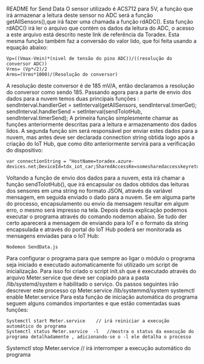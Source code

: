 README for Send Data 
O sensor utilizado é ACS712 para 5V, a função que irá armazenar a leitura deste sensor no ADC será a função getAllSensors(),que
irá fazer uma chamada a função rdADC(). Esta função rdADC() irá ler o arquivo que contém os dados da leitura do ADC, o acesso a
este arquivo está descrito neste link de referência da Toradex. Esta mesma função também faz a conversão do valor lido, que foi
feita usando a equação abaixo:

    Vp=((Vmax-Vmin)*(nivel de tensão do pino ADC))/((resolução do conversor ADC))
    Vrms= (Vp*√2)/2 
    Arms=(Vrms*1000)/(Resolução do conversor)
    
A resolução deste conversor é de 185 mV/A, então declaramos a resolução do conversor como sendo 185. Passando agora para a
parte de envio dos dados para a nuvem temos duas principais funções :
sendInterval.handlerGet = setInterval(getAllSensors, sendInterval.timerGet);
sendInterval.handlerSend = setInterval(sendToIotHub, sendInterval.timerSend);
A primeira função simplesmente chamar as funções anteriormente descritas para a leitura e armazenamento dos dados lidos. A
segunda função sim será responsável por enviar estes dados para a nuvem, mas antes deve ser declarada connection string obtida
logo após a criação do IoT Hub, que como dito anteriormente servirá para a verificação do dispositivo:

    var connectionString = "HostName=toradex.azure-devices.net;DeviceId=tdx_iot_car;SharedAccessKe=somesharedaccesskeyreturned" 
Voltando a função de envio dos dados para a nuvem, esta irá chamar a função sendToIotHub(), que irá encapsular os dados obtidos
das leituras dos sensores em uma string no formato JSON, através da variável mensagem, em seguida enviado o dado para a nuvem.
Se em alguma parte do processo, encapsulamento ou envio da mensagem resultar em algum erro, o mesmo será impresso na tela.
Depois desta explicação podemos executar o programa através do comando nodemon abaixo. Se tudo der certo aparecerá a mensagem
de enviando para IoT e o formato da string encapsulada e através do portal do IoT Hub poderá ser monitorada as mensagens
enviadas para o IoT Hub:

    Nodemon SendData.js

Para configurar o programa para que sempre ao ligar o módulo o programa seja iniciado e executado automaticamente foi utilizado
um script de inicialização. Para isso foi criado o script init.sh que é executado através do arquivo Meter.service que deve ser
copiado para a pasta /lib/systemd/system e habilitado o serviço. Os passos seguintes irão descrever este processo
cp Meter.service /lib/systemmd/system
systemctl enable Meter.service
Para esta função de iniciação automática do programa seguem alguns comandos importantes e que estão comentadas suas funções:
    
    Systemctl start Meter.service    // irá reiniciar a execução automático do programa  
    Systemctl status Meter.service  -l   //mostra o status da execução do programa detalhadamente , adicionando-se o -l ele detalha o processo
Systemctl stop Meter.service // irá interromper a execução automático do programa

